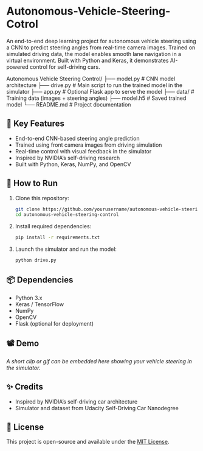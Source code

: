 # Autonomous-Vehicle-Steering-Cotrol
An end-to-end deep learning project for autonomous vehicle steering using a CNN to predict steering angles from real-time camera images. Trained on simulated driving data, the model enables smooth lane navigation in a virtual environment. Built with Python and Keras, it demonstrates AI-powered control for self-driving cars.

Autonomous Vehicle Steering Control/
├── model.py                # CNN model architecture
├── drive.py                # Main script to run the trained model in the simulator
├── app.py                  # Optional Flask app to serve the model
├── data/                   # Training data (images + steering angles)
├── model.h5                # Saved trained model
└── README.md               # Project documentation

## 🧠 Key Features
- End-to-end CNN-based steering angle prediction
- Trained using front camera images from driving simulation
- Real-time control with visual feedback in the simulator
- Inspired by NVIDIA’s self-driving research
- Built with Python, Keras, NumPy, and OpenCV

## 🏁 How to Run

1. Clone this repository:
    ```bash
    git clone https://github.com/yourusername/autonomous-vehicle-steering-control.git
    cd autonomous-vehicle-steering-control
    ```

2. Install required dependencies:
    ```bash
    pip install -r requirements.txt
    ```

3. Launch the simulator and run the model:
    ```bash
    python drive.py
    ```

## 📦 Dependencies
- Python 3.x
- Keras / TensorFlow
- NumPy
- OpenCV
- Flask (optional for deployment)

## 📽 Demo

*A short clip or gif can be embedded here showing your vehicle steering in the simulator.*

## ✨ Credits
- Inspired by NVIDIA’s self-driving car architecture
- Simulator and dataset from Udacity Self-Driving Car Nanodegree

## 📝 License
This project is open-source and available under the [MIT License](LICENSE).
